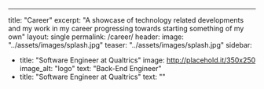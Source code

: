 ---
title: "Career"
excerpt: "A showcase of technology related developments and my work in my career progressing towards starting something of my own"
layout: single
permalink: /career/
header:
  image: "../assets/images/splash.jpg"
  teaser: "../assets/images/splash.jpg"
sidebar:
  - title: "Software Engineer at Qualtrics"
    image: http://placehold.it/350x250
    image_alt: "logo"
    text: "Back-End Engineer"
  - title: "Software Engineer at Qualtrics"
    text: ""

